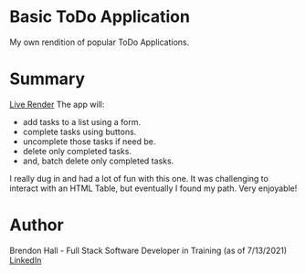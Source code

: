 # Basic ToDo Application
My own rendition of popular ToDo Applications.

# Summary
[Live Render](https://brendonh18.github.io/ToDo-Application/)
The app will:
-  add tasks to a list using a form.
- complete tasks using buttons.
- uncomplete those tasks if need be.
- delete only completed tasks.
- and, batch delete only completed tasks. 

I really dug in and had a lot of fun with this one. It was challenging to interact with an HTML Table, but eventually I found my path. Very enjoyable!

# Author
Brendon Hall - Full Stack Software Developer in Training (as of 7/13/2021) [LinkedIn](https://www.linkedin.com/in/brendonphall/)

